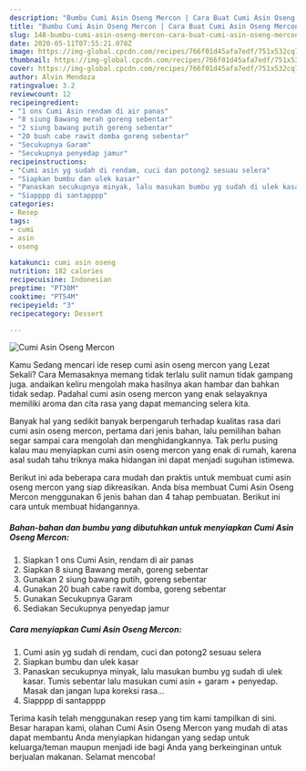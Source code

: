 ```yaml
---
description: "Bumbu Cumi Asin Oseng Mercon | Cara Buat Cumi Asin Oseng Mercon Yang Mudah Dan Praktis"
title: "Bumbu Cumi Asin Oseng Mercon | Cara Buat Cumi Asin Oseng Mercon Yang Mudah Dan Praktis"
slug: 148-bumbu-cumi-asin-oseng-mercon-cara-buat-cumi-asin-oseng-mercon-yang-mudah-dan-praktis
date: 2020-05-11T07:55:21.078Z
image: https://img-global.cpcdn.com/recipes/766f01d45afa7edf/751x532cq70/cumi-asin-oseng-mercon-foto-resep-utama.jpg
thumbnail: https://img-global.cpcdn.com/recipes/766f01d45afa7edf/751x532cq70/cumi-asin-oseng-mercon-foto-resep-utama.jpg
cover: https://img-global.cpcdn.com/recipes/766f01d45afa7edf/751x532cq70/cumi-asin-oseng-mercon-foto-resep-utama.jpg
author: Alvin Mendoza
ratingvalue: 3.2
reviewcount: 12
recipeingredient:
- "1 ons Cumi Asin rendam di air panas"
- "8 siung Bawang merah goreng sebentar"
- "2 siung bawang putih goreng sebentar"
- "20 buah cabe rawit domba goreng sebentar"
- "Secukupnya Garam"
- "Secukupnya penyedap jamur"
recipeinstructions:
- "Cumi asin yg sudah di rendam, cuci dan potong2 sesuau selera"
- "Siapkan bumbu dan ulek kasar"
- "Panaskan secukupnya minyak, lalu masukan bumbu yg sudah di ulek kasar. Tumis sebentar lalu masukan cumi asin + garam + penyedap. Masak dan jangan lupa koreksi rasa..."
- "Siapppp di santapppp"
categories:
- Resep
tags:
- cumi
- asin
- oseng

katakunci: cumi asin oseng 
nutrition: 182 calories
recipecuisine: Indonesian
preptime: "PT30M"
cooktime: "PT54M"
recipeyield: "3"
recipecategory: Dessert

---
```



![Cumi Asin Oseng Mercon](https://img-global.cpcdn.com/recipes/766f01d45afa7edf/751x532cq70/cumi-asin-oseng-mercon-foto-resep-utama.jpg)

Kamu Sedang mencari ide resep cumi asin oseng mercon yang Lezat Sekali? Cara Memasaknya memang tidak terlalu sulit namun tidak gampang juga. andaikan keliru mengolah maka hasilnya akan hambar dan bahkan tidak sedap. Padahal cumi asin oseng mercon yang enak selayaknya memiliki aroma dan cita rasa yang dapat memancing selera kita.



Banyak hal yang sedikit banyak berpengaruh terhadap kualitas rasa dari cumi asin oseng mercon, pertama dari jenis bahan, lalu pemilihan bahan segar sampai cara mengolah dan menghidangkannya. Tak perlu pusing kalau mau menyiapkan cumi asin oseng mercon yang enak di rumah, karena asal sudah tahu triknya maka hidangan ini dapat menjadi suguhan istimewa.


Berikut ini ada beberapa cara mudah dan praktis untuk membuat cumi asin oseng mercon yang siap dikreasikan. Anda bisa membuat Cumi Asin Oseng Mercon menggunakan 6 jenis bahan dan 4 tahap pembuatan. Berikut ini cara untuk membuat hidangannya.

<!--inarticleads1-->

##### Bahan-bahan dan bumbu yang dibutuhkan untuk menyiapkan Cumi Asin Oseng Mercon:

1. Siapkan 1 ons Cumi Asin, rendam di air panas
1. Siapkan 8 siung Bawang merah, goreng sebentar
1. Gunakan 2 siung bawang putih, goreng sebentar
1. Gunakan 20 buah cabe rawit domba, goreng sebentar
1. Gunakan Secukupnya Garam
1. Sediakan Secukupnya penyedap jamur




<!--inarticleads2-->

##### Cara menyiapkan Cumi Asin Oseng Mercon:

1. Cumi asin yg sudah di rendam, cuci dan potong2 sesuau selera
1. Siapkan bumbu dan ulek kasar
1. Panaskan secukupnya minyak, lalu masukan bumbu yg sudah di ulek kasar. Tumis sebentar lalu masukan cumi asin + garam + penyedap. Masak dan jangan lupa koreksi rasa...
1. Siapppp di santapppp




Terima kasih telah menggunakan resep yang tim kami tampilkan di sini. Besar harapan kami, olahan Cumi Asin Oseng Mercon yang mudah di atas dapat membantu Anda menyiapkan hidangan yang sedap untuk keluarga/teman maupun menjadi ide bagi Anda yang berkeinginan untuk berjualan makanan. Selamat mencoba!
